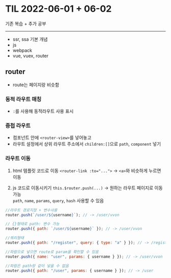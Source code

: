 # TIL 2022-06-01 + 06-02

기존 복습 + 추가 공부

---

- ssr, ssa 기본 개념
- js
- webpack
- vue, vuex, router

## router

- route는 페이지랑 비슷함

### 동적 라우트 매칭

- `:`를 사용해 동적라우트 사용 표시

### 중첩 라우트

- 컴포넌트 안에 `<router-view>`를 넣어놓고
- 라우트 설정에서 상위 라우트 주소에서 `children:[]`으로 `path`, `component` 넣기

### 라우트 이동

1. html 템플릿 코드로 이동
   `<router-link :to="...">` -> `<a>`와 비슷하게 누르면 이동

2. js 코드로 이동시키기
   `this.$router.push(...)` -> 원하는 라우트 페이지로 이동가능  
   `path`, `name`, `params`, `query`, `hash` 사용할 수 있음

```js
//라우트 경로지정 + 변수사용
router.push(`/user/${username}`); // -> /user/vvon

// {}형태로 path: 변수 가능
router.push({ path: `/user/${username}` }); // -> /user/vvon

//쿼리형태
router.push({ path: "/register", query: { type: "a" } }); // -> /register?type=a

//파람으로 넣으면 route로 param을 확인할 수 있음
router.push({ name: "user", params: { username } }); // -> /user/vvon

//파람은 path랑 같이 넣을 수 없음
router.push({ path: "/user", params: { username } }); // -> /user
```
